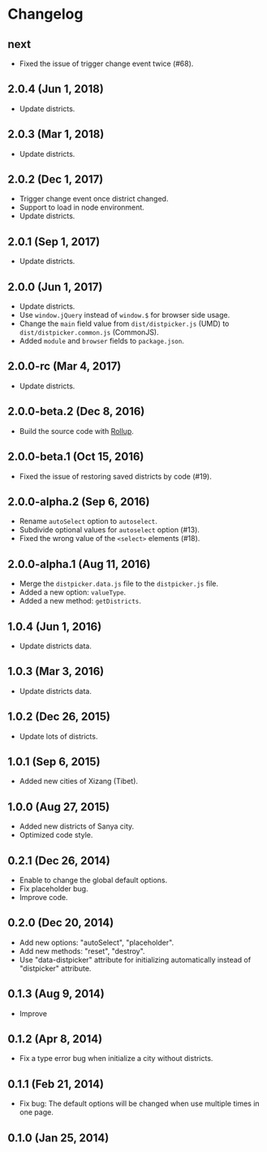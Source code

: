 # Changelog

## next

- Fixed the issue of trigger change event twice (#68).

## 2.0.4 (Jun 1, 2018)

- Update districts.

## 2.0.3 (Mar 1, 2018)

- Update districts.

## 2.0.2 (Dec 1, 2017)

- Trigger change event once district changed.
- Support to load in node environment.
- Update districts.

## 2.0.1 (Sep 1, 2017)

- Update districts.

## 2.0.0 (Jun 1, 2017)

- Update districts.
- Use `window.jQuery` instead of `window.$` for browser side usage.
- Change the `main` field value from `dist/distpicker.js` (UMD) to `dist/distpicker.common.js` (CommonJS).
- Added `module` and `browser` fields to `package.json`.

## 2.0.0-rc (Mar 4, 2017)

- Update districts.

## 2.0.0-beta.2 (Dec 8, 2016)

- Build the source code with [Rollup](https://github.com/rollup/rollup).

## 2.0.0-beta.1 (Oct 15, 2016)

- Fixed the issue of restoring saved districts by code (#19).

## 2.0.0-alpha.2 (Sep 6, 2016)

- Rename `autoSelect` option to `autoselect`.
- Subdivide optional values for `autoselect` option (#13).
- Fixed the wrong value of the `<select>` elements (#18).

## 2.0.0-alpha.1 (Aug 11, 2016)

- Merge the `distpicker.data.js` file to the `distpicker.js` file.
- Added a new option: `valueType`.
- Added a new method: `getDistricts`.

## 1.0.4 (Jun 1, 2016)

- Update districts data.

## 1.0.3 (Mar 3, 2016)

- Update districts data.

## 1.0.2 (Dec 26, 2015)

- Update lots of districts.

## 1.0.1 (Sep 6, 2015)

- Added new cities of Xizang (Tibet).

## 1.0.0 (Aug 27, 2015)

- Added new districts of Sanya city.
- Optimized code style.

## 0.2.1 (Dec 26, 2014)

- Enable to change the global default options.
- Fix placeholder bug.
- Improve code.

## 0.2.0 (Dec 20, 2014)

- Add new options: "autoSelect", "placeholder".
- Add new methods: "reset", "destroy".
- Use "data-distpicker" attribute for initializing automatically instead of "distpicker" attribute.

## 0.1.3 (Aug 9, 2014)

- Improve

## 0.1.2 (Apr 8, 2014)

- Fix a type error bug when initialize a city without districts.

## 0.1.1 (Feb 21, 2014)

- Fix bug: The default options will be changed when use multiple times in one page.

## 0.1.0 (Jan 25, 2014)
